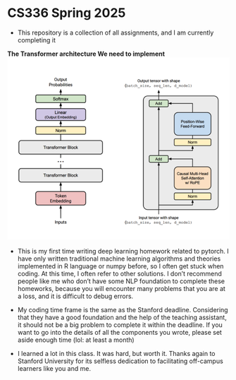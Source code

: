 # CS336 Spring 2025

- This repository is a collection of all assignments, 
and I am currently completing it

**The Transformer architecture We need to implement**
![Decoder](Transformer.png)

- This is my first time writing deep learning homework related to pytorch. 
I have only written traditional machine learning algorithms and theories
implemented in R language or numpy before, so I often get stuck when coding.
At this time, I often refer to other solutions. I don’t recommend
people like me who don’t have some NLP foundation to complete
these homeworks, because you will encounter many problems 
that you are at a loss, and it is difficult to debug errors.

- My coding time frame is the same as the Stanford deadline.
Considering that they have a good foundation and the help of the
teaching assistant, it should not be a big problem to complete it
within the deadline. If you want to go into the details of all the
components you wrote, please set aside enough time (lol: at least a month)

- I learned a lot in this class. It was hard, but worth it.
Thanks again to Stanford University for its selfless dedication
to facilitating off-campus learners like you and me.